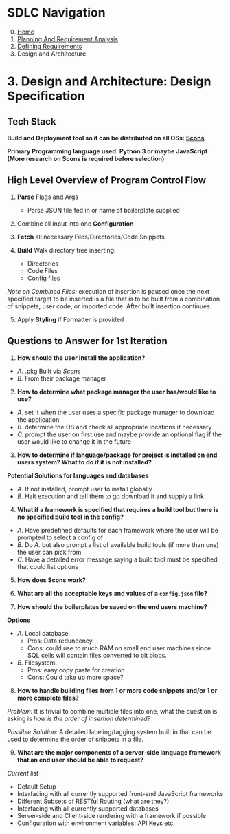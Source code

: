 # SDLC Navigation

0. [Home](../../README.md)
1. [Planning And Requirement Analysis](../1_PlanningAndAnalysis/README.md)
2. [Defining Requirements](../2_DefiningRequirements/README.md)
3. Design and Architecture

# 3. Design and Architecture: Design Specification

## Tech Stack

**Build and Deployment tool so it can be distributed on all OSs: [Scons](https://www.scons.org/)**

**Primary Programming language used: Python 3 or maybe JavaScript (More research on Scons is required before selection)**

## High Level Overview of Program Control Flow

1. **Parse** Flags and Args
    - Parse JSON file fed in or name of boilerplate supplied

2. Combine all input into one **Configuration**

3. **Fetch** all necessary Files/Directories/Code Snippets

4. **Build** Walk directory tree inserting:
    - Directories
    - Code Files
    - Config files

*Note on Combined Files:* execution of insertion is paused once the next specified target to be inserted is a file that is to be built from a combination of snippets, user code, or imported code. After built insertion continues.

5. Apply **Styling** if Formatter is provided

## Questions to Answer for 1st Iteration

1. **How should the user install the application?**

- *A.* .pkg Built via *Scons*
- *B.* From their package manager

2. **How to determine what package manager the user has/would like to use?**

- *A.* set it when the user uses a specific package manager to download the application
- *B.* determine the OS and check all appropriate locations if necessary
- *C.* prompt the user on first use and maybe provide an optional flag if the user would like to change it in the future

3. **How to determine if language/package for project is installed on end users system? What to do if it is not installed?**

**Potential Solutions for languages and databases**

- *A.* If not installed, prompt user to install globally
- *B.* Halt execution and tell them to go download it and supply a link

4. **What if a framework is specified that requires a build tool but there is no specified build tool in the config?**

- *A.* Have predefined defaults for each framework where the user will be prompted to select a config of
- *B.* Do *A.* but also prompt a list of available build tools (if more than one) the user can pick from
- *C.* Have a detailed error message saying a build tool must be specified that could list options

5. **How does Scons work?**

6. **What are all the acceptable keys and values of a ```config.json``` file?**

7. **How should the boilerplates be saved on the end users machine?**

**Options**

- *A.* Local database.
    - Pros: Data redundency.
    - Cons: could use to much RAM on small end user machines since SQL cells will contain files converted to bit blobs.
- *B.* Filesystem.
    - Pros: easy copy paste for creation
    - Cons: Could take up more space?

8. **How to handle building files from 1 or more code snippets and/or 1 or more complete files?**

*Problem:* It is trivial to combine multiple files into one, what the question is asking is *how is the order of insertion determined?*

*Possible Solution:* A detailed labeling/tagging system built in that can be used to determine the order of snippets in a file.

9. **What are the major components of a server-side language framework that an end user should be able to request?**

*Current list*
  - Default Setup
  - Interfacing with all currently supported front-end JavaScript frameworks
  - Different Subsets of RESTful Routing (what are they?)
  - Interfacing with all currently supported databases
  - Server-side and Client-side rendering with a framework if possible
  - Configuration with environment variables; API Keys etc.